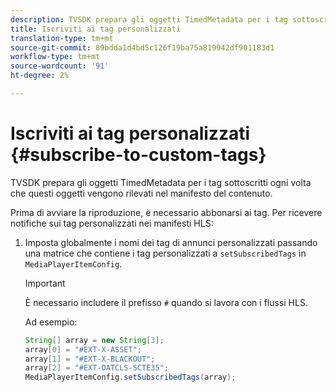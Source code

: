 ```yaml
---
description: TVSDK prepara gli oggetti TimedMetadata per i tag sottoscritti ogni volta che questi oggetti vengono rilevati nel manifesto del contenuto.
title: Iscriviti ai tag personalizzati
translation-type: tm+mt
source-git-commit: 89bdda1d4bd5c126f19ba75a819942df901183d1
workflow-type: tm+mt
source-wordcount: '91'
ht-degree: 2%

---
```



# Iscriviti ai tag personalizzati {#subscribe-to-custom-tags}

TVSDK prepara gli oggetti TimedMetadata per i tag sottoscritti ogni volta che questi oggetti vengono rilevati nel manifesto del contenuto.

Prima di avviare la riproduzione, è necessario abbonarsi ai tag. Per ricevere notifiche sui tag personalizzati nei manifesti HLS:

1. Imposta globalmente i nomi dei tag di annunci personalizzati passando una matrice che contiene i tag personalizzati a `setSubscribedTags` in `MediaPlayerItemConfig`.

   >[!IMPORTANT]
   >
   >È necessario includere il prefisso `#` quando si lavora con i flussi HLS.

   Ad esempio:

   ```java
   String[] array = new String[3]; 
   array[0] = "#EXT-X-ASSET"; 
   array[1] = "#EXT-X-BLACKOUT"; 
   array[2] = "#EXT-OATCLS-SCTE35"; 
   MediaPlayerItemConfig.setSubscribedTags(array);
   ```
